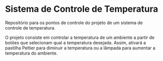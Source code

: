 # Sistema de Controle de Temperatura

Repositório para os pontos de controle do projeto de um sistema de controle de temperatura.

O projeto consiste em controlar a temperatura de um ambiente a partir de botões que selecionam qual a temperatura desejada.
Assim, ativará a pastilha Peltier para diminuir a temperatura ou a lâmpada para aumentar a temperatura do ambiente.
